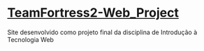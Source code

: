 # [TeamFortress2-Web_Project](https://eduardo-pyment.github.io/TeamFortress2-Web_Project/)
Site desenvolvido como projeto final da disciplina de Introdução à Tecnologia Web
